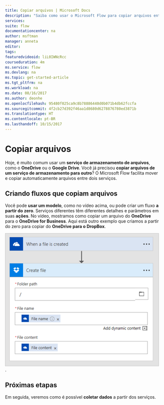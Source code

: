 ```yaml
---
title: Copiar arquivos | Microsoft Docs
description: "Saiba como usar o Microsoft Flow para copiar arquivos entre os serviços."
services: 
suite: flow
documentationcenter: na
author: msftman
manager: anneta
editor: 
tags: 
featuredvideoid: liL0IWNcRcc
courseduration: 4m
ms.service: flow
ms.devlang: na
ms.topic: get-started-article
ms.tgt_pltfrm: na
ms.workload: na
ms.date: 08/16/2017
ms.author: deonhe
ms.openlocfilehash: 95480f025ca9c8b78886440d0b071b4db62fccfa
ms.sourcegitcommit: 4f2cb27d392f46aa1d8680d6278876780ed3871b
ms.translationtype: HT
ms.contentlocale: pt-BR
ms.lasthandoff: 10/15/2017
---
```

# <a name="copy-files"></a>Copiar arquivos
Hoje, é muito comum usar um **serviço de armazenamento de arquivos**, como o **OneDrive** ou o **Google Drive**.  Você já precisou **copiar arquivos de um serviço de armazenamento para outro**?  O Microsoft Flow facilita mover e copiar automaticamente arquivos entre dois serviços.

## <a name="creating-flows-that-copy-files"></a>Criando fluxos que copiam arquivos
Você pode **usar um modelo**, como no vídeo acima, ou pode criar um fluxo **a partir do zero**.  Serviços diferentes têm diferentes detalhes e parâmetros em suas **ações**.  No vídeo, mostramos como copiar um arquivo do **OneDrive** para o **OneDrive for Business**.  Aqui está outro exemplo que criamos a partir do zero para copiar do **OneDrive para o DropBox**.

![OneDrive para DropBox](./media/learning-copy-files/onedrive-to-dropbox.png).

## <a name="next-steps"></a>Próximas etapas
Em seguida, veremos como é possível **coletar dados** a partir dos serviços.

